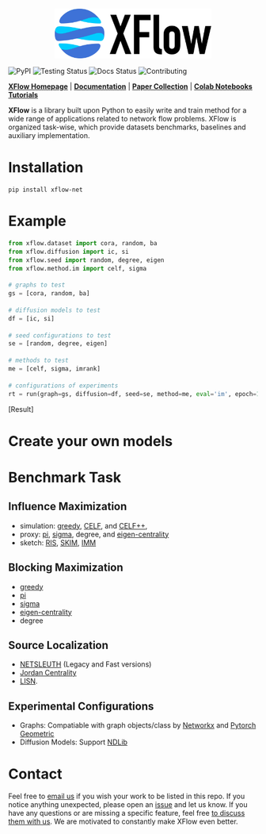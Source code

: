
<p align="center">
  <img height="100" src="logo.png" />
</p>



![PyPI](https://badgen.net/badge/pypi/0.0.0/green?icon=pypi)
![Testing Status](https://badgen.net/badge/testing/passing/green?icon=github)
![Docs Status](https://badgen.net/badge/docs/passing/green?icon=)
![Contributing](https://badgen.net/badge/contributions/welcome/green?icon=github)

**[XFlow Homepage](https://xflow.network)** | **[Documentation](https://xflow.network/docs)** | **[Paper Collection](https://xflow.network)** | **[Colab Notebooks Tutorials](https://xflow.network)** 

**XFlow** is a library built upon Python to easily write and train method for a wide range of applications related to network flow problems. XFlow is organized task-wise, which provide datasets benchmarks, baselines and auxiliary implementation.

[comment]: <> (add icons https://css-tricks.com/adding-custom-github-badges-to-your-repo/)




# Installation

```
pip install xflow-net
```

# Example

```python
from xflow.dataset import cora, random, ba
from xflow.diffusion import ic, si
from xflow.seed import random, degree, eigen
from xflow.method.im import celf, sigma

# graphs to test
gs = [cora, random, ba]

# diffusion models to test
df = [ic, si]

# seed configurations to test
se = [random, degree, eigen]

# methods to test
me = [celf, sigma, imrank]

# configurations of experiments
rt = run(graph=gs, diffusion=df, seed=se, method=me, eval='im', epoch=10, output=['animation', 'csv', 'fig'])
```

[Result]

# Create your own models



# Benchmark Task

## Influence Maximization
- simulation: [greedy](https://dl.acm.org/doi/10.1145/956750.956769), [CELF](https://dl.acm.org/doi/abs/10.1145/1281192.1281239), and [CELF++](https://dl.acm.org/doi/10.1145/1963192.1963217), 
- proxy: [pi](https://ojs.aaai.org/index.php/AAAI/article/view/21694), [sigma](https://ieeexplore.ieee.org/document/8661648), degree, and [eigen-centrality](https://en.wikipedia.org/wiki/Eigenvector_centrality)
- sketch: [RIS](https://epubs.siam.org/doi/abs/10.1137/1.9781611973402.70), [SKIM](https://dl.acm.org/doi/10.1145/2661829.2662077), [IMM](https://dl.acm.org/doi/10.1145/2723372.2723734) 
       
## Blocking Maximization
- [greedy](https://dl.acm.org/doi/10.1145/956750.956769)
- [pi](https://ojs.aaai.org/index.php/AAAI/article/view/21694)
- [sigma](https://ieeexplore.ieee.org/document/8661648)
- [eigen-centrality](https://en.wikipedia.org/wiki/Eigenvector_centrality)
- degree
  
## Source Localization
- [NETSLEUTH](https://ieeexplore.ieee.org/document/6413787) (Legacy and Fast versions)
- [Jordan Centrality](https://ieeexplore.ieee.org/stamp/stamp.jsp?arnumber=7913632)
- [LISN](https://ieeexplore.ieee.org/stamp/stamp.jsp?arnumber=8697898).

## Experimental Configurations
- Graphs: Compatiable with graph objects/class by [Networkx](https://networkx.org/) and [Pytorch Geometric](https://pytorch-geometric.readthedocs.io/en/latest/)
- Diffusion Models: Support [NDLib](https://ndlib.readthedocs.io/en/latest/)

# Contact
Feel free to [email us](mailto:zchen@cse.msstate.edu) if you wish your work to be listed in this repo.
If you notice anything unexpected, please open an [issue](XXX) and let us know.
If you have any questions or are missing a specific feature, feel free [to discuss them with us](XXX).
We are motivated to constantly make XFlow even better.




